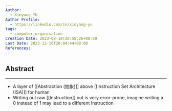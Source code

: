 ```yaml
---
Author:
  - Xinyang YU
Author Profile:
  - https://linkedin.com/in/xinyang-yu
tags:
  - computer_organisation
Creation Date: 2023-08-18T20:58:26+08:00
Last Date: 2023-12-16T20:04:44+08:00
References: 
---
```

## Abstract
---
- A layer of [[Abstraction (抽象)]] above [[Instruction Set Architecture (ISA)]] for human
- Writing out raw [[Instruction]] out is very error-prone, imagine writing a 0 instead of 1 may lead to a different Instruction